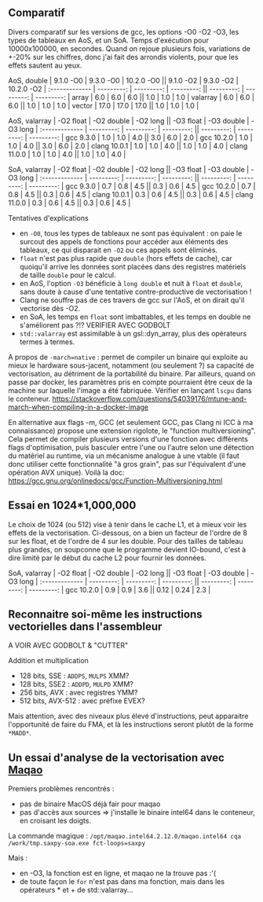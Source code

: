 
## Comparatif

Divers comparatif sur les versions de gcc, les options -O0 -O2 -O3, les types de tableaux en AoS, et un SoA.
Temps d'exécution pour 10000x100000, en secondes.
Quand on rejoue plusieurs fois, variations de +-20% sur les chiffres, donc j'ai fait des arrondis violents, pour que les effets sautent au yeux.

AoS, double    |  9.1.0 -O0 |  9.3.0 -O0 | 10.2.0 -O0 ||  9.1.0 -O2 |  9.3.0 -O2 | 10.2.0 -O2 |
:------------- | ---------: | ---------: | ---------: || ---------: | ---------: | ---------: |
array          |       6.0  |        6.0 |        6.0 ||        1.0 |        1.0 |        1.0 |
valarray       |       6.0  |        6.0 |        6.0 ||        1.0 |        1.0 |        1.0 |
vector         |      17.0  |       17.0 |       17.0 ||        1.0 |        1.0 |        1.0 |

AoS, valarray  |  -O2 float | -O2 double |   -O2 long ||  -O3 float | -O3 double |   -O3 long |
:------------- | ---------: | ---------: | ---------: || ---------: | ---------: | ---------: |
gcc  9.3.0     |       1.0  |        1.0 |        4.0 ||        3.0 |        6.0 |        2.0 |
gcc 10.2.0     |       1.0  |        1.0 |        4.0 ||        3.0 |        6.0 |        2.0 |
clang 10.0.1   |       1.0  |        1.0 |        4.0 ||        1.0 |        1.0 |        4.0 |
clang 11.0.0   |       1.0  |        1.0 |        4.0 ||        1.0 |        1.0 |        4.0 |

SoA, valarray  |  -O2 float | -O2 double |   -O2 long ||  -O3 float | -O3 double |   -O3 long |
:------------- | ---------: | ---------: | ---------: || ---------: | ---------: | ---------: |
gcc  9.3.0     |       0.7  |        0.8 |        4.5 ||        0.3 |        0.6 |        4.5 |
gcc 10.2.0     |       0.7  |        0.8 |        4.5 ||        0.3 |        0.6 |        4.5 |
clang 10.0.1   |       0.3  |        0.6 |        4.5 ||        0.3 |        0.6 |        4.5 |
clang 11.0.0   |       0.3  |        0.6 |        4.5 ||        0.3 |        0.6 |        4.5 |

Tentatives d'explications
* en `-O0`, tous les types de tableaux ne sont pas équivalent : on paie le surcout des appels de fonctions pour accéder aux éléments des tableaux, ce qui disparait en `-O2` ou ces appels sont éliminés.
* `float` n'est pas plus rapide que `double` (hors effets de cache), car quoiqu'il arrive les données sont placées dans des registres matériels de taille `double` pour le calcul.
* en AoS, l'option `-O3` bénéficie à `long double` et nuit à `float` et `double`, sans doute à cause d'une tentative contre-productive de vectorisation !
* Clang ne souffre pas de ces travers de gcc sur l'AoS, et on dirait qu'il vectorise dès -O2.
* en SoA, les temps en `float` sont imbattables, et les temps en double ne s'améliorent pas ?!? VERIFIER AVEC GODBOLT
* `std::valarray` est assimilable à un gsl::dyn_array, plus des opérateurs termes à termes.

A propos de `-march=native` : permet de compiler un binaire qui exploite au mieux le hardware sous-jacent, notamment (ou seulement ?) sa capacité de vectorisation, au détriment de la portabilité du binaire. Par ailleurs, quand on passe par docker, les paramètres pris en compte pourraient être ceux de la machine sur laquelle l'image a été fabriquée. Vérifier en lançant `lscpu` dans le conteneur.
https://stackoverflow.com/questions/54039176/mtune-and-march-when-compiling-in-a-docker-image

En alternative aux flags -m, GCC (et seulement GCC, pas Clang ni ICC à ma connaissance) propose une extension rigolote, le "function multiversioning". Cela permet de compiler plusieurs versions d'une fonction avec différents flags d'optimisation, puis basculer entre l'une ou l'autre selon une détection du matériel au runtime, via un mécanisme analogue à une vtable (il faut donc utiliser cette fonctionnalité "à gros grain", pas sur l'équivalent d'une opération AVX unique).
Voilà la doc: https://gcc.gnu.org/onlinedocs/gcc/Function-Multiversioning.html


## Essai en 1024*1,000,000

Le choix de 1024 (ou 512) vise à tenir dans le cache L1, et à mieux voir les effets de la vectorisation. Ci-dessous, on a bien un facteur de l'ordre de 8 sur les float, et de l'ordre de 4 sur les double. Pour des tailles de tableau plus grandes, on soupconne que le programme devient IO-bound, c'est à dire limité par le début du cache L2 pour fournir les données.

SoA, valarray  |  -O2 float | -O2 double |   -O2 long ||  -O3 float | -O3 double |   -O3 long |
:------------- | ---------: | ---------: | ---------: || ---------: | ---------: | ---------: |
gcc 10.2.0     |       0.9  |        0.9 |        3.6 ||       0.12 |       0.24 |        2.3 |



## Reconnaitre soi-même les instructions vectorielles dans l'assembleur

A VOIR AVEC GODBOLT & "CUTTER"

Addition et multiplication
* 128 bits, SSE : `ADDPS`, `MULPS` XMM?
* 128 bits, SSE2 : `ADDPD`, `MULPD` XMM?
* 256 bits, AVX : avec registres YMM?
* 512 bits, AVX-512 : avec préfixe EVEX?

Mais attention, avec des niveaux plus élevé d'instructions,
peut apparaitre l'opportunité de faire du FMA, et là les
instructions seront plutôt de la forme `*MADD*`.


## Un essai d'analyse de la vectorisation avec [Maqao](http://www.maqao.org/)

Premiers problèmes rencontrés :
* pas de binaire MacOS déjà fair pour maqao
* pas d'accès aux sources
=> j'installe le binaire intel64 dans le conteneur,
en croisant les doigts.

La commande magique : `/opt/maqao.intel64.2.12.0/maqao.intel64 cqa /work/tmp.saxpy-soa.exe fct-loops=saxpy`

Mais :
* en -O3, la fonction est en ligne, et maqao ne la trouve pas :'(
* de toute façon le `for` n'est pas dans ma fonction, mais dans les opérateurs * et + de std::valarray...


